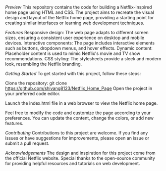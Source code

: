 *Preview*
This repository contains the code for building a Netflix-inspired home page using HTML and CSS.
The project aims to recreate the visual design and layout of the Netflix home page, providing a starting point for creating similar interfaces or learning web development techniques.


*Features*
Responsive design: The web page adapts to different screen sizes, ensuring a consistent user experience on desktop and mobile devices.
Interactive components: The page includes interactive elements such as buttons, dropdown menus, and hover effects.
Dynamic content: Placeholder content is used to mimic Netflix's movie and TV show recommendations.
CSS styling: The stylesheets provide a sleek and modern look, resembling the Netflix branding.

*Getting Started*
To get started with this project, follow these steps:

Clone the repository:
git clone https://github.com/shivang8123/Netflix_Home_Page
Open the project in your preferred code editor.

Launch the index.html file in a web browser to view the Netflix home page.

Feel free to modify the code and customize the page according to your preferences. You can update the content, change the colors, or add new features.

*Contributing*
Contributions to this project are welcome. If you find any issues or have suggestions for improvements, please open an issue or submit a pull request.


*Acknowledgements*
The design and inspiration for this project come from the official Netflix website.
Special thanks to the open-source community for providing helpful resources and tutorials on web development.
